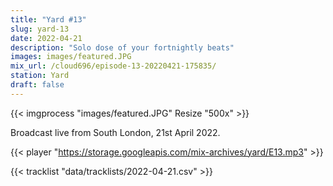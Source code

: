 ```yaml
---
title: "Yard #13"
slug: yard-13
date: 2022-04-21
description: "Solo dose of your fortnightly beats"
images: images/featured.JPG
mix_url: /cloud696/episode-13-20220421-175835/
station: Yard
draft: false
---
```


{{< imgprocess "images/featured.JPG" Resize "500x" >}}

Broadcast live from South London, 21st April 2022.

{{< player "https://storage.googleapis.com/mix-archives/yard/E13.mp3" >}}

{{< tracklist "data/tracklists/2022-04-21.csv" >}}
